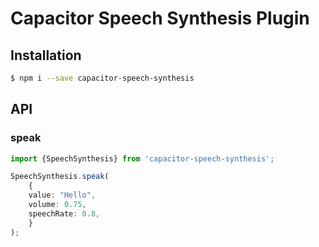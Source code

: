 # Capacitor Speech Synthesis Plugin


## Installation

```bash
$ npm i --save capacitor-speech-synthesis
```


## API 

### speak

```ts
import {SpeechSynthesis} from 'capacitor-speech-synthesis';

SpeechSynthesis.speak(
    {
    value: "Hello",
    volume: 0.75,
    speechRate: 0.8,
    }
);

```
